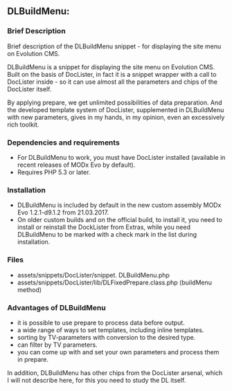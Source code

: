 ## DLBuildMenu: 

### Brief Description
Brief description of the DLBuildMenu snippet - for displaying the site menu on Evolution CMS.

DLBuildMenu is a snippet for displaying the site menu on Evolution CMS. Built on the basis of DocLister, in fact it is a snippet wrapper with a call to DocLister inside - so it can use almost all the parameters and chips of the DocLister itself.

By applying prepare, we get unlimited possibilities of data preparation. And the developed template system of DocLister, supplemented in DLBuildMenu with new parameters, gives in my hands, in my opinion, even an excessively rich toolkit.

### Dependencies and requirements
* For DLBuildMenu to work, you must have DocLister installed (available in recent releases of MODx Evo by default).
* Requires PHP 5.3 or later.

### Installation
* DLBuildMenu is included by default in the new custom assembly MODx Evo 1.2.1-d9.1.2 from 21.03.2017.
* On older custom builds and on the official build, to install it, you need to install or reinstall the DockLister from Extras, while you need DLBuildMenu to be marked with a check mark in the list during installation.

### Files
* assets/snippets/DocLister/snippet. DLBuildMenu.php
* assets/snippets/DocLister/lib/DLFixedPrepare.class.php (buildMenu method)

### Advantages of DLBuildMenu
* it is possible to use prepare to process data before output.
* a wide range of ways to set templates, including inline templates.
* sorting by TV-parameters with conversion to the desired type.
* can filter by TV parameters.
* you can come up with and set your own parameters and process them in prepare.

In addition, DLBuildMenu has other chips from the DocLister arsenal, which I will not describe here, for this you need to study the DL itself.
